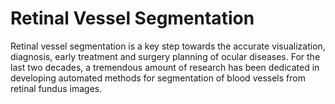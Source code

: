 # Retinal Vessel Segmentation
Retinal vessel segmentation is a key step towards the accurate visualization, diagnosis, early treatment and surgery planning of ocular diseases. For the last two decades, a tremendous amount of research has been dedicated in developing automated methods for segmentation of blood vessels from retinal fundus images.  <br>
